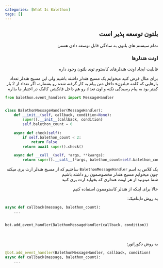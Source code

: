 ```yaml
---
categories: [What Is Balethon]
tags: []
---
```


<h2 align="right" dir="rtl">بلتون توسعه پذیر است</h2>

<p align="right" dir="rtl">تمام سیستم های بلتون به سادگی قابل توسعه دادن هستن</p>

<h3 align="right" dir="rtl">اونت هندلرها</h3>

<p align="right" dir="rtl">قابلیت ایجاد اونت هندلرهای کاستوم توی بلتون وجود داره</p>

<p align="right" dir="rtl">برای مثال فرض کنید میخوایم یک مسیج هندلر داشته باشیم ولی این مسیج هندلر تعداد بارهایی که کلمه «بلتون» داخل متن پیام به کار گرفته شده رو بشماره، اگر تعداد از 2 بار کمتر بود به پیام رسیدگی نکنه و اون تعداد رو هم داخل فانکشن کالبک در اختیار ما بذاره</p>

```python
from balethon.event_handlers import MessageHandler


class BalethonMessageHandler(MessageHandler):
    def __init__(self, callback, condition=None):
        super().__init__(callback, condition)
        self.balethon_count = 0

    async def check(self):
        if self.balethon_count < 2:
            return False
        return await super().check()

    async def __call__(self, *args, **kwargs):
        return super().__call__(*args, balethon_count=self.balethon_count, **kwargs)
```

<p align="right" dir="rtl">یک کلاس به اسم <code>BalethonMessageHandler</code> ساختیم که از مسیج هندلر ارث بری میکنه چون میخوایم مسیج هندلر مخصوصمون رو داشته باشیم<br/>
شما میتونید از هر اونت هندلری که بخواید ارث بری کنید</p>

<p align="right" dir="rtl">حالا برای اینکه از هندلر کاستوممون استفاده کنیم</p>

<p align="right" dir="rtl">به روش داینامیک:</p>

```python
async def callback(message, balethon_count):
    ...


bot.add_event_handler(BalethonMessageHandler(callback, condition))
```

<p align="right" dir="rtl"><br/></p>

<p align="right" dir="rtl">به روش دکوراتور:</p>

```python
@bot.add_event_handler(BalethonMessageHandler, callback, condition)
async def callback(message, balethon_count):
    ...
```
